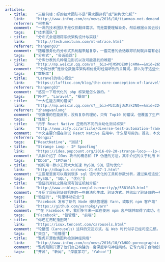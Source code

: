 ```yaml
---
articles:
  - title:    "天猫何崚：好的技术团队不是“需求翻译机”或“架构优化机”"
    link:     "http://www.infoq.com/cn/news/2016/10/tianmao-not-demand-translation-a"
    referrer: "何老板"
    comment:  "一流的技术团队不是仅仅翻译需求，而是需要理解业务，然后根据业务去设计架构，让架构对业务有可伸缩性。"
    tags:    ["技术团队"]
  - title:    "分布式会话跟踪系统架构设计与实践"
    link:     "http://tech.meituan.com/mt-mtrace.html"
    referrer: "hanpeng03"
    comment:  "随着服务化的分布式系统越来越复杂，一套完善的会话跟踪机制就非常有必要，这篇文章较详细的介绍了美团在其微服务架构下是怎么做会话跟踪的。"
    tags:    ["分布式", "会话追踪"]
  - title:    "分库分表的几种常见形式以及可能遇到的难题"
    link:     "http://mp.weixin.qq.com/s?__biz=MjM5MDE0Mjc4MA==&mid=2650994413&idx=1&sn=24a01089ee47793b5d82381b04a34499&chksm=bdbf0ebe8ac887a8a75a0cd9226bb7e0427f1a77c43323d14dc6932c7dc77555531bce5dce0f&mpshare=1&scene=1&srcid=1017DNMoAoV9TjGya9P9azPN#rd"
    comment:  "“分库分表”是谈论数据库架构和优化时经常听到的关键词。那么对于这些业务量正在高速增长的公司，它有那么容易实践吗？笔者整理了分库分表中可能遇到的一些问题，并结合以往经验介绍了对应的解决思路和建议。"
    tags:    ["数据库"]
  - title:    "Laravel的核心概念"
    link:     "https://lufficc.com/blog/the-core-conception-of-laravel"
    referrer: "hanpeng03"
    comment:  "感受一下现代化的 php 框架是怎么做的。"
    tags:    ["PHP", "Laravel", "框架"]
  - title:    "十大性能方面的错误"
    link:     "http://mp.weixin.qq.com/s?__biz=MzIzNjUxMzk2NQ==&mid=2247483872&idx=1&sn=05311c74bfdda462dba899656401f191&chksm=e8d7fe22dfa07734d61edf70ee0841d994824e52186c38c3f7fc4e696116baeba3ca5173cf78#rd"
    referrer: "zhangwanlong"
    comment:  "很直接的性能反例，没有复杂的理论，只有 Top10 的错误，但覆盖了生产环境中常见的情况。"
    tags:    ["性能"]
  - title:    "用于 React Native 应用的不同的自动化测试框架"
    link:     "http://www.zcfy.cc/article/diverse-test-automation-frameworks-for-react-native-apps-1208.html"
    comment:  "本文主要介绍在测试 React Native 应用中，什么是可用的。首先，本文在介绍如何进行测试之前解释了 React Native 的一些关键特征；其次，本文从单元、集成、功能测试三个角度对测试方法和框架进行分类，并为每一类提供了实例；最后，本文就如何使用流行的开源自动化测试框架来对功能型应用进行测试提供了一些简单实例。"
    referrer: "dengxi"
    tags:    ["ReactNative", "测试"]
  - title:    "Strange Loop - IP Spoofing"
    link:     "https://idea.popcount.org/2016-09-20-strange-loop---ip-spoofing/"
    comment:  "具体介绍了 DDos 攻击的概念和 IP 伪造的方法，其中介绍的关于利用 Hilbert Curve 曲线描绘 IP 分布的方法值得学习。"
    tags:    ["DDoS", "IP伪造"]
  - title:    "如何用一款小工具大大加速 MySQL SQL 语句优化"
    link:     "http://dbaplus.cn/news-21-687-1.html"
    comment:  "主要是里面可以看到很多 sql 语句优化的工具和参数分析，通过集成这些工具进行写成分析一个 sql 语句的优化工具。"
    tags:    ["MySQL", "SQL", "优化"]
  - title:    "验证码对抗之路及现有验证机制介绍"
    link:     "http://www.cnblogs.com/alisecurity/p/5581049.html"
    comment:  "介绍了现有验证码机制的一些算法和生成、验证方式。并给出了验证码的一些破解方法研究。"
    tags:    ["验证码", "阿里移动安全"]
  - title:    "Facebook 发布了新的 Node 模块管理器 Yarn，或取代 npm 客户端"
    link:     "https://github.com/yarnpkg/yarn"
    comment:  "“在 Facebook 中，我们多年来一直在使用 npm 客户端并取得了成功，但随着代码仓库与团队人数的增长，我们在一致性、安全性以及性能方面遇到了挑战。在尝试解决每个方面的问题后，我们最终决定着手打造一套新的客户端解决方案，以帮助我们更可靠地管理依赖。我们把这个客户端工具称为 Yarn —— 更加快速、可靠、安全的 npm 客户端的替代品。”"
    tags:    ["Facebook", "包管理", "前端"]
  - title:    "你还在用轮播图吗"
    link:     "https://isux.tencent.com/carousels.html"
    comment:  "轮播图（Carousels）这样的交互方式，在 Web 时代似乎已经司空见惯。事实上，轮播图的点击率通常都很低，转化效果也并不好，却往往占用了页面最抢眼的大面积位置。作为研发，我们也需要了解业务的方方面面，交互设计也不例外。"
    tags:    ["交互", "轮播图"]
  - title:    "雅虎开源色情图片检测神经网络"
    link:     "http://www.infoq.com/cn/news/2016/10/YAHOO-pornographic-detection-ne"
    comment:  "雅虎刚刚开源了他们自己构建的一套深度学习神经网络，它专门用于自动检测图片是否含有色情内容。"
    tags:    ["开源", "新闻", "深度学习", "Yahoo!"]
---
```

